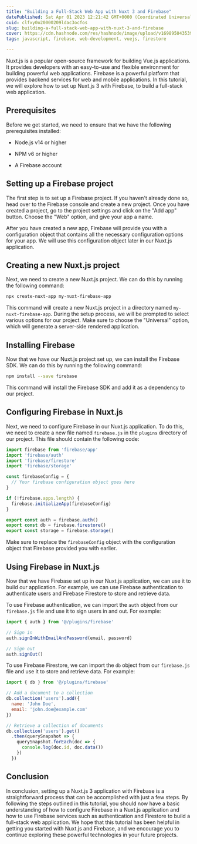```yaml
---
title: "Building a Full-Stack Web App with Nuxt 3 and Firebase"
datePublished: Sat Apr 01 2023 12:21:42 GMT+0000 (Coordinated Universal Time)
cuid: clfxy0o20000209ldac3ocfos
slug: building-a-full-stack-web-app-with-nuxt-3-and-firebase
cover: https://cdn.hashnode.com/res/hashnode/image/upload/v1698950435395/703622d2-3a28-4e92-b9b3-1ff1269b7f5a.png
tags: javascript, firebase, web-development, vuejs, firestore

---
```


Nuxt.js is a popular open-source framework for building Vue.js applications. It provides developers with an easy-to-use and flexible environment for building powerful web applications. Firebase is a powerful platform that provides backend services for web and mobile applications. In this tutorial, we will explore how to set up Nuxt.js 3 with Firebase, to build a full-stack web application.

## Prerequisites

Before we get started, we need to ensure that we have the following prerequisites installed:

* Node.js v14 or higher
    
* NPM v6 or higher
    
* A Firebase account
    

## Setting up a Firebase project

The first step is to set up a Firebase project. If you haven't already done so, head over to the Firebase console and create a new project. Once you have created a project, go to the project settings and click on the "Add app" button. Choose the "Web" option, and give your app a name.

After you have created a new app, Firebase will provide you with a configuration object that contains all the necessary configuration options for your app. We will use this configuration object later in our Nuxt.js application.

## Creating a new Nuxt.js project

Next, we need to create a new Nuxt.js project. We can do this by running the following command:

```bash
npx create-nuxt-app my-nuxt-firebase-app
```

This command will create a new Nuxt.js project in a directory named `my-nuxt-firebase-app`. During the setup process, we will be prompted to select various options for our project. Make sure to choose the "Universal" option, which will generate a server-side rendered application.

## Installing Firebase

Now that we have our Nuxt.js project set up, we can install the Firebase SDK. We can do this by running the following command:

```bash
npm install --save firebase
```

This command will install the Firebase SDK and add it as a dependency to our project.

## Configuring Firebase in Nuxt.js

Next, we need to configure Firebase in our Nuxt.js application. To do this, we need to create a new file named `firebase.js` in the `plugins` directory of our project. This file should contain the following code:

```javascript
import firebase from 'firebase/app'
import 'firebase/auth'
import 'firebase/firestore'
import 'firebase/storage'

const firebaseConfig = {
  // Your firebase configuration object goes here
}

if (!firebase.apps.length) {
  firebase.initializeApp(firebaseConfig)
}

export const auth = firebase.auth()
export const db = firebase.firestore()
export const storage = firebase.storage()
```

Make sure to replace the `firebaseConfig` object with the configuration object that Firebase provided you with earlier.

## Using Firebase in Nuxt.js

Now that we have Firebase set up in our Nuxt.js application, we can use it to build our application. For example, we can use Firebase authentication to authenticate users and Firebase Firestore to store and retrieve data.

To use Firebase authentication, we can import the `auth` object from our `firebase.js` file and use it to sign users in and out. For example:

```javascript
import { auth } from '@/plugins/firebase'

// Sign in
auth.signInWithEmailAndPassword(email, password)

// Sign out
auth.signOut()
```

To use Firebase Firestore, we can import the `db` object from our `firebase.js` file and use it to store and retrieve data. For example:

```javascript
import { db } from '@/plugins/firebase'

// Add a document to a collection
db.collection('users').add({
  name: 'John Doe',
  email: 'john.doe@example.com'
})

// Retrieve a collection of documents
db.collection('users').get()
  .then(querySnapshot => {
    querySnapshot.forEach(doc => {
      console.log(doc.id, doc.data())
    })
  })
```

## Conclusion

In conclusion, setting up a Nuxt.js 3 application with Firebase is a straightforward process that can be accomplished with just a few steps. By following the steps outlined in this tutorial, you should now have a basic understanding of how to configure Firebase in a Nuxt.js application and how to use Firebase services such as authentication and Firestore to build a full-stack web application. We hope that this tutorial has been helpful in getting you started with Nuxt.js and Firebase, and we encourage you to continue exploring these powerful technologies in your future projects.